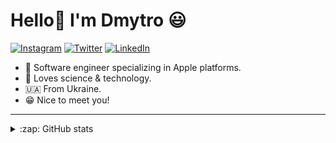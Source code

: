 # Hello👋 I'm Dmytro 😃

<p align="left">
<a href="https://www.instagram.com/chumakov_v_dmytro">
<img src="https://img.shields.io/badge/-Instagram-%23eb13a5" alt="Instagram" /></a> 
<a href="https://www.twitter.com/dmytro_chumakov">
<img src="https://img.shields.io/badge/-Twitter-%231DA1F2" alt="Twitter" /></a> 
<a href="https://www.linkedin.com/in/dmytro-chumakov/">
<img src="https://img.shields.io/badge/-LinkedIn-%233781da" alt="LinkedIn"/></a> 
</p>

* 📱 Software engineer specializing in Apple platforms.
* 📡 Loves science & technology.
* 🇺🇦 From Ukraine.
* 😁 Nice to meet you!

---

<details>
  <summary>:zap: GitHub stats</summary>
    <div><img alt="Dmytro's Github stats" src="https://github-readme-stats.vercel.app/api?username=dchproject&show_icons=true&count_private=true" /></div>
</details>
